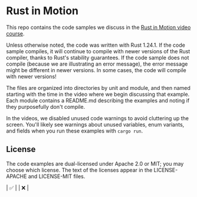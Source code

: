 # Rust in Motion

This repo contains the code samples we discuss in the [Rust in Motion video course](https://www.manning.com/livevideo/rust-in-motion?a_aid=cnichols&a_bid=6a993c2e).

Unless otherwise noted, the code was written with Rust 1.24.1. If the code sample compiles, it will
continue to compile with newer versions of the Rust compiler, thanks to Rust's stability
guarantees. If the code sample does not compile (because we are illustrating an error message), the
error message might be different in newer versions. In some cases, the code will compile with newer
versions!

The files are organized into directories by unit and module, and then named starting with the time
in the video where we begin discussing that example. Each module contains a README.md describing
the examples and noting if they purposefully don't compile.

In the videos, we disabled unused code warnings to avoid cluttering up the screen. You'll likely
see warnings about unused variables, enum variants, and fields when you run these examples with
`cargo run`.

## License

The code examples are dual-licensed under Apache 2.0 or MIT; you may choose which license. The text
of the licenses appear in the LICENSE-APACHE and LICENSE-MIT files.


| ✅ |
| ❌ |